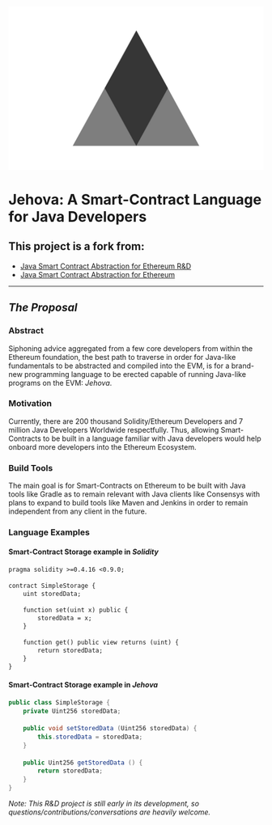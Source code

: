 ![](https://github.com/jeyakatsa/Jehova/blob/main/assets/Jehova-Logo.jpg)

# Jehova: A Smart-Contract Language for Java Developers

## This project is a fork from:
- [Java Smart Contract Abstraction for Ethereum R&D](https://github.com/jeyakatsa/ethereum-smart-contract-java-abstraction/tree/main/R%26D-files)
- [Java Smart Contract Abstraction for Ethereum](https://github.com/jeyakatsa/Ethereum-Smart-Contract-Java-Abstraction)

--------------------------------------------------------

## *The Proposal*

### Abstract
Siphoning advice aggregated from a few core developers from within the Ethereum foundation, the best path to traverse in order for Java-like fundamentals to be abstracted and compiled into the EVM, is for a brand-new programming language to be erected capable of running Java-like programs on the EVM: *Jehova*.

### Motivation
Currently, there are 200 thousand Solidity/Ethereum Developers and 7 million Java Developers Worldwide respectfully. Thus, allowing Smart-Contracts to be built in a language familiar with Java developers would help onboard more developers into the Ethereum Ecosystem.

### Build Tools
The main goal is for Smart-Contracts on Ethereum to be built with Java tools like Gradle as to remain relevant with Java clients like Consensys with plans to expand to build tools like Maven and Jenkins in order to remain independent from any client in the future.

### Language Examples

#### Smart-Contract Storage example in *Solidity*
```solidity
pragma solidity >=0.4.16 <0.9.0;

contract SimpleStorage {
    uint storedData;

    function set(uint x) public {
        storedData = x;
    }

    function get() public view returns (uint) {
        return storedData;
    }
}
```

#### Smart-Contract Storage example in *Jehova*
```java
public class SimpleStorage {
    private Uint256 storedData;

    public void setStoredData (Uint256 storedData) {
        this.storedData = storedData;
    }

    public Uint256 getStoredData () {
        return storedData;
    }
}
```


*Note: This R&D project is still early in its development, so questions/contributions/conversations are heavily welcome.*
